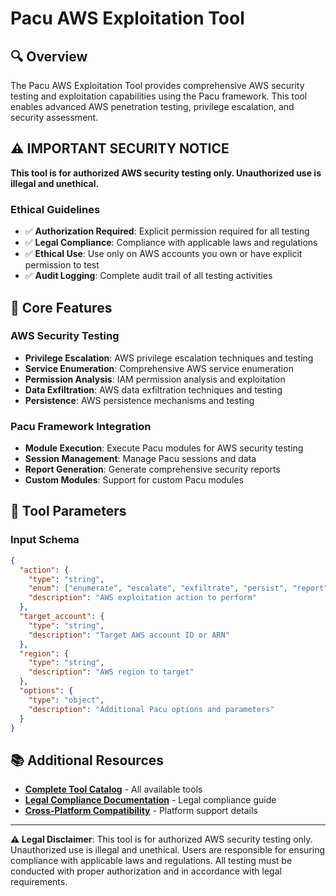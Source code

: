 # Pacu AWS Exploitation Tool

## 🔍 **Overview**

The Pacu AWS Exploitation Tool provides comprehensive AWS security testing and exploitation capabilities using the Pacu framework. This tool enables advanced AWS penetration testing, privilege escalation, and security assessment.

## ⚠️ **IMPORTANT SECURITY NOTICE**

**This tool is for authorized AWS security testing only. Unauthorized use is illegal and unethical.**

### **Ethical Guidelines**
- ✅ **Authorization Required**: Explicit permission required for all testing
- ✅ **Legal Compliance**: Compliance with applicable laws and regulations
- ✅ **Ethical Use**: Use only on AWS accounts you own or have explicit permission to test
- ✅ **Audit Logging**: Complete audit trail of all testing activities

## 🎯 **Core Features**

### **AWS Security Testing**
- **Privilege Escalation**: AWS privilege escalation techniques and testing
- **Service Enumeration**: Comprehensive AWS service enumeration
- **Permission Analysis**: IAM permission analysis and exploitation
- **Data Exfiltration**: AWS data exfiltration techniques and testing
- **Persistence**: AWS persistence mechanisms and testing

### **Pacu Framework Integration**
- **Module Execution**: Execute Pacu modules for AWS security testing
- **Session Management**: Manage Pacu sessions and data
- **Report Generation**: Generate comprehensive security reports
- **Custom Modules**: Support for custom Pacu modules

## 🔧 **Tool Parameters**

### **Input Schema**
```json
{
  "action": {
    "type": "string",
    "enum": ["enumerate", "escalate", "exfiltrate", "persist", "report"],
    "description": "AWS exploitation action to perform"
  },
  "target_account": {
    "type": "string",
    "description": "Target AWS account ID or ARN"
  },
  "region": {
    "type": "string",
    "description": "AWS region to target"
  },
  "options": {
    "type": "object",
    "description": "Additional Pacu options and parameters"
  }
}
```

## 📚 **Additional Resources**

- **[Complete Tool Catalog](docs/general/TOOL_CATALOG.md)** - All available tools
- **[Legal Compliance Documentation](docs/legal/LEGAL_COMPLIANCE.md)** - Legal compliance guide
- **[Cross-Platform Compatibility](docs/CROSS_PLATFORM_COMPATIBILITY.md)** - Platform support details

---

**⚠️ Legal Disclaimer**: This tool is for authorized AWS security testing only. Unauthorized use is illegal and unethical. Users are responsible for ensuring compliance with applicable laws and regulations. All testing must be conducted with proper authorization and in accordance with legal requirements.
